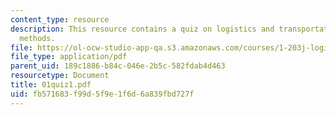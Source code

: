 ```yaml
---
content_type: resource
description: This resource contains a quiz on logistics and transportation planning
  methods.
file: https://ol-ocw-studio-app-qa.s3.amazonaws.com/courses/1-203j-logistical-and-transportation-planning-methods-fall-2006/fb571683f99d5f9e1f6d6a839fbd727f_01quiz1.pdf
file_type: application/pdf
parent_uid: 189c1886-b84c-046e-2b5c-582fdab4d463
resourcetype: Document
title: 01quiz1.pdf
uid: fb571683-f99d-5f9e-1f6d-6a839fbd727f
---
```


